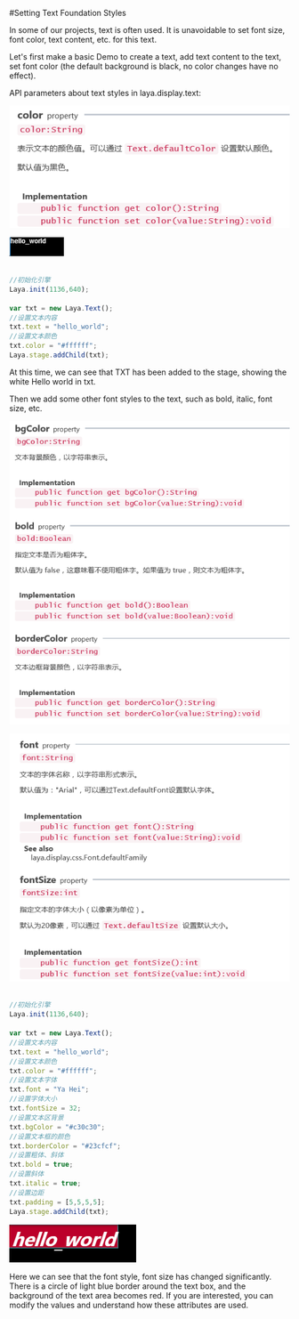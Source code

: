 #Setting Text Foundation Styles

In some of our projects, text is often used. It is unavoidable to set font size, font color, text content, etc. for this text.

Let's first make a basic Demo to create a text, add text content to the text, set font color (the default background is black, no color changes have no effect).

API parameters about text styles in laya.display.text:

![1](img/1.png)</br>

![2](img/2.png)</br>


```typescript

//初始化引擎
Laya.init(1136,640);

var txt = new Laya.Text();
//设置文本内容
txt.text = "hello_world";
//设置文本颜色
txt.color = "#ffffff";
Laya.stage.addChild(txt);
```


At this time, we can see that TXT has been added to the stage, showing the white Hello world in txt.

Then we add some other font styles to the text, such as bold, italic, font size, etc.

![3](img/3.png)<br/>

![4](img/4.png)<br/>


```typescript

//初始化引擎
Laya.init(1136,640);

var txt = new Laya.Text();
//设置文本内容
txt.text = "hello_world";
//设置文本颜色
txt.color = "#ffffff";
//设置文本字体
txt.font = "Ya Hei";
//设置字体大小
txt.fontSize = 32;
//设置文本区背景
txt.bgColor = "#c30c30";
//设置文本框的颜色
txt.borderColor = "#23cfcf";
//设置粗体、斜体
txt.bold = true;
//设置斜体
txt.italic = true;
//设置边距
txt.padding = [5,5,5,5];  
Laya.stage.addChild(txt);
```


![5](img/5.png)</br>

Here we can see that the font style, font size has changed significantly. There is a circle of light blue border around the text box, and the background of the text area becomes red. If you are interested, you can modify the values and understand how these attributes are used.